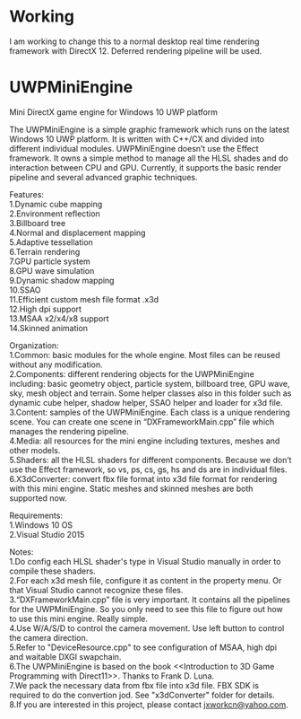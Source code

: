 # Working
I am working to change this to a normal desktop real time rendering framework with DirectX 12. Deferred rendering pipeline will be used.  

# UWPMiniEngine
Mini DirectX game engine for Windows 10 UWP platform  

The UWPMiniEngine is a simple graphic framework which runs on the latest Windows 10 UWP platform. It is written with C++/CX and divided into different individual modules. UWPMiniEngine doesn’t use the Effect framework. It owns a simple method to manage all the HLSL shades and do interaction between CPU and GPU. Currently, it supports the basic render pipeline and several advanced graphic techniques.  

Features:  
1.Dynamic cube mapping  
2.Environment reflection  
3.Billboard tree  
4.Normal and displacement mapping  
5.Adaptive tessellation  
6.Terrain rendering  
7.GPU particle system  
8.GPU wave simulation  
9.Dynamic shadow mapping  
10.SSAO  
11.Efficient custom mesh file format .x3d  
12.High dpi support  
13.MSAA x2/x4/x8 support  
14.Skinned animation  

Organization:  
1.Common: basic modules for the whole engine. Most files can be reused without any modification.   
2.Components: different rendering objects for the UWPMiniEngine including: basic geometry object, particle system, billboard tree, GPU wave, sky, mesh object and terrain. Some helper classes also in this folder such as dynamic cube helper, shadow helper, SSAO helper and loader for x3d file.  
3.Content: samples of the UWPMiniEngine. Each class is a unique rendering scene. You can create one scene in “DXFrameworkMain.cpp” file which manages the rendering pipeline.   
4.Media: all resources for the mini engine including textures, meshes and other models.  
5.Shaders: all the HLSL shaders for different components. Because we don’t use the Effect framework, so vs, ps, cs, gs, hs and ds are in individual files.  
6.X3dConverter: convert fbx file format into x3d file format for rendering with this mini engine. Static meshes and skinned meshes are both supported now.  

Requirements:  
1.Windows 10 OS  
2.Visual Studio 2015  

Notes:  
1.Do config each HLSL shader's type in Visual Studio manually in order to compile these shaders.  
2.For each x3d mesh file, configure it as content in the property menu. Or that Visual Studio cannot recognize these files.  
3.“DXFrameworkMain.cpp” file is very important. It contains all the pipelines for the UWPMiniEngine. So you only need to see this file to figure out how to use this mini engine. Really simple.  
4.Use W/A/S/D to control the camera movement. Use left button to control the camera direction.  
5.Refer to "DeviceResource.cpp" to see configuration of MSAA, high dpi and waitable DXGI swapchain.  
6.The UWPMiniEngine is based on the book <<Introduction to 3D Game Programming with Direct11>>. Thanks to Frank D. Luna.  
7.We pack the necessary data from fbx file into x3d file. FBX SDK is required to do the convertion jod. See "x3dConverter" folder for details.  
8.If you are interested in this project, please contact jxworkcn@yahoo.com.
